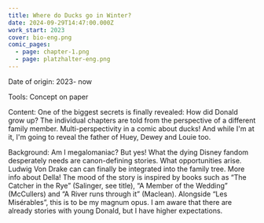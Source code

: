 ```yaml
---
title: Where do Ducks go in Winter?
date: 2024-09-29T14:47:00.000Z
work_start: 2023
cover: bio-eng.png
comic_pages:
  - page: chapter-1.png
  - page: platzhalter-eng.png
---
```

Date of origin: 2023- now

Tools: Concept on paper

Content: One of the biggest secrets is finally revealed: How did Donald grow up? The individual chapters are told from the perspective of a different family member. Multi-perspectivity in a comic about ducks! And while I'm at it, I'm going to reveal the father of Huey, Dewey and Louie too.

Background: Am I megalomaniac? But yes! What the dying Disney fandom desperately needs are canon-defining stories. What opportunities arise. Ludwig Von Drake can can finally be integrated into the family tree. More info about Della! The mood of the story is inspired by books such as “The Catcher in the Rye” (Salinger, see title), “A Member of the Wedding” (McCullers) and “A River runs through it” (Maclean). Alongside “Les Misérables”, this is to be my magnum opus. I am aware that there are already stories with young Donald, but I have higher expectations.
